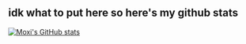 ## idk what to put here so here's my github stats

[![Moxi's GitHub stats](https://github-readme-stats.vercel.app/api?username=1-moxiu&show_icons=true&theme=dark)](https://github.com/1-moxiu/github-readme-stats&show_icons=true&theme=dark)
